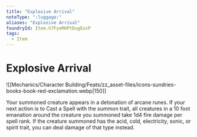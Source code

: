 ```yaml
---
title: "Explosive Arrival"
noteType: ":luggage:"
aliases: "Explosive Arrival"
foundryId: Item.h7FyeMHPtDugEosP
tags:
  - Item
---
```


# Explosive Arrival
![[Mechanics/Character Building/Feats/zz_asset-files/icons-sundries-books-book-red-exclamation.webp|150]]

Your summoned creature appears in a detonation of arcane runes. If your next action is to Cast a Spell with the summon trait, all creatures in a 10 foot emanation around the creature you summoned take 1d4 fire damage per spell rank. If the creature summoned has the acid, cold, electricity, sonic, or spirit trait, you can deal damage of that type instead.
